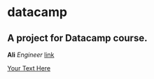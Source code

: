 # datacamp
## A project for Datacamp course.
**Ali**
*Engineer*
[link](https://www.google.com)

[Your Text Here](https://www.google.com)

